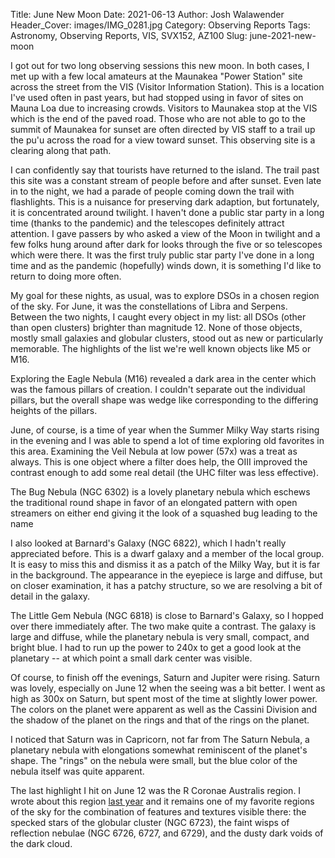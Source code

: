 Title: June New Moon
Date: 2021-06-13
Author: Josh Walawender
Header_Cover: images/IMG_0281.jpg
Category: Observing Reports
Tags: Astronomy, Observing Reports, VIS, SVX152, AZ100
Slug: june-2021-new-moon

I got out for two long observing sessions this new moon.  In both cases, I met up with a few local amateurs at the Maunakea "Power Station" site across the street from the VIS (Visitor Information Station).  This is a location I've used often in past years, but had stopped using in favor of sites on Mauna Loa due to increasing crowds.  Visitors to Maunakea stop at the VIS which is the end of the paved road.  Those who are not able to go to the summit of Maunakea for sunset are often directed by VIS staff to a trail up the pu'u across the road for a view toward sunset.  This observing site is a clearing along that path.

I can confidently say that tourists have returned to the island.  The trail past this site was a constant stream of people before and after sunset.  Even late in to the night, we had a parade of people coming down the trail with flashlights.  This is a nuisance for preserving dark adaption, but fortunately, it is concentrated around twilight.  I haven't done a public star party in a long time (thanks to the pandemic) and the telescopes definitely attract attention.  I gave passers by who asked a view of the Moon in twilight and a few folks hung around after dark for looks through the five or so telescopes which were there.  It was the first truly public star party I've done in a long time and as the pandemic (hopefully) winds down, it is something I'd like to return to doing more often.

My goal for these nights, as usual, was to explore DSOs in a chosen region of the sky.  For June, it was the constellations of Libra and Serpens.  Between the two nights, I caught every object in my list: all DSOs (other than open clusters) brighter than magnitude 12.  None of those objects, mostly small galaxies and globular clusters, stood out as new or particularly memorable.  The highlights of the list we're well known objects like M5 or M16.

Exploring the Eagle Nebula (M16) revealed a dark area in the center which was the famous pillars of creation.  I couldn't separate out the individual pillars, but the overall shape was wedge like corresponding to the differing heights of the pillars.

June, of course, is a time of year when the Summer Milky Way starts rising in the evening and I was able to spend a lot of time exploring old favorites in this area.  Examining the Veil Nebula at low power (57x) was a treat as always.  This is one object where a filter does help, the OIII improved the contrast enough to add some real detail (the UHC filter was less effective).

The Bug Nebula (NGC 6302) is a lovely planetary nebula which eschews the traditional round shape in favor of an elongated pattern with open streamers on either end giving it the look of a squashed bug leading to the name

I also looked at Barnard's Galaxy (NGC 6822), which I hadn't really appreciated before.  This is a dwarf galaxy and a member of the local group.  It is easy to miss this and dismiss it as a patch of the Milky Way, but it is far in the background.  The appearance in the eyepiece is large and diffuse, but on closer examination, it has a patchy structure, so we are resolving a bit of detail in the galaxy.

The Little Gem Nebula (NGC 6818) is close to Barnard's Galaxy, so I hopped over there immediately after. The two make quite a contrast.  The galaxy is large and diffuse, while the planetary nebula is very small, compact, and bright blue.  I had to run up the power to 240x to get a good look at the planetary -- at which point a small dark center was visible.

Of course, to finish off the evenings, Saturn and Jupiter were rising.  Saturn was lovely, especially on June 12 when the seeing was a bit better.  I went as high as 300x on Saturn, but spent most of the time at slightly lower power.  The colors on the planet were apparent as well as the Cassini Division and the shadow of the planet on the rings and that of the rings on the planet.

I noticed that Saturn was in Capricorn, not far from The Saturn Nebula, a planetary nebula with elongations somewhat reminiscent of the planet's shape.  The "rings" on the nebula were small, but the blue color of the nebula itself was quite apparent.

The last highlight I hit on June 12 was the R Coronae Australis region.  I wrote about this region [last year](aug-2020-perseids) and it remains one of my favorite regions of the sky for the combination of features and textures visible there:  the specked stars of the globular cluster (NGC 6723), the faint wisps of reflection nebulae (NGC 6726, 6727, and 6729), and the dusty dark voids of the dark cloud.
